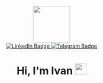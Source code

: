 <div id="header" align="center">
  <img src="https://lyl.su/pBo" width="100"/>
</div>

<div id="badges" align="center">
  <a href="https://www.linkedin.com/in/%D0%B8%D0%B2%D0%B0%D0%BD-%D1%81%D0%B0%D0%BB%D0%BE%D0%B2/">
  <img src="https://img.shields.io/badge/LinkedIn-blue?style=for-the-badge&logo=linkedin&logoColor=white" alt="LinkedIn Badge"/>
  </a>
  <a href="https://t.me/SalovID">
    <img src="https://img.shields.io/badge/Telegram-blue?style=for-the-badge&logo=telegram&logoColor=white" alt="Telegram Badge"/>
  </a>
</div>

<div id="badges" align="center">
  <img src="https://komarev.com/ghpvc/?username=IvanSalovProg&style=flat-square&color=blue" alt=""/>
  <h1>
  Hi, I'm Ivan   
  <img src="https://media.giphy.com/media/hvRJCLFzcasrR4ia7z/giphy.gif" width="30px"/>
</h1>
</div>
